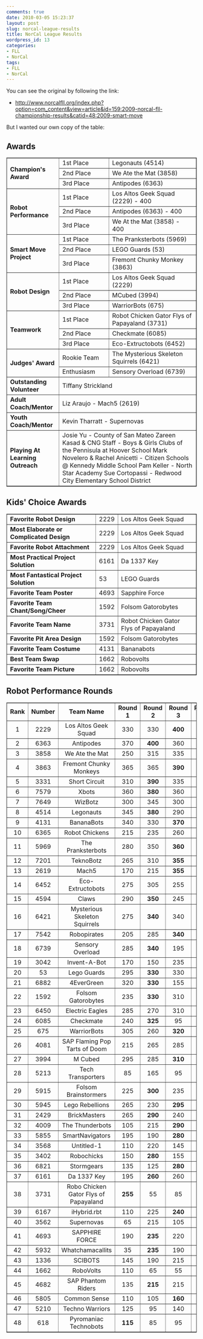 ```yaml
---
comments: true
date: 2010-03-05 15:23:37
layout: post
slug: norcal-league-results
title: NorCal League Results
wordpress_id: 13
categories:
- FLL
- NorCal
tags:
- FLL
- NorCal
---
```


You can see the original by following the link:

   * <http://www.norcalfll.org/index.php?option=com_content&view=article&id=159:2009-norcal-fll-championship-results&catid=48:2009-smart-move>

But I wanted our own copy of the table:


<!--more-->

<h2><strong>Awards </strong></h2>
<table border="1" align="center">
<tbody>
<tr>
<td rowspan="3"><strong>Champion's Award</strong></td>
<td>1st Place</td>
<td>Legonauts (4514)</td>
</tr>
<tr>
<td>2nd Place</td>
<td>We Ate the Mat (3858)</td>
</tr>
<tr>
<td>3rd Place</td>
<td>Antipodes (6363)</td>
</tr>
<tr>
<td rowspan="3"><strong>Robot Performance</strong></td>
<td>1st Place</td>
<td>Los Altos Geek Squad (2229) - 400</td>
</tr>
<tr>
<td>2nd Place</td>
<td>Antipodes (6363) - 400</td>
</tr>
<tr>
<td>3rd Place</td>
<td>We At the Mat (3858) - 400</td>
</tr>
<tr>
<td rowspan="3"><strong>Smart Move Project</strong></td>
<td>1st Place</td>
<td>The Pranksterbots (5969)</td>
</tr>
<tr>
<td>2nd Place</td>
<td>LEGO Guards (53)</td>
</tr>
<tr>
<td>3rd Place</td>
<td>Fremont Chunky Monkey (3863)</td>
</tr>
<tr>
<td rowspan="3"><strong>Robot Design</strong></td>
<td>1st Place</td>
<td>Los Altos Geek Squad (2229)</td>
</tr>
<tr>
<td>2nd Place</td>
<td>MCubed (3994)</td>
</tr>
<tr>
<td>3rd Place</td>
<td>WarriorBots (675)</td>
</tr>
<tr>
<td rowspan="3"><strong>Teamwork</strong></td>
<td>1st Place</td>
<td>Robot Chicken Gator Flys of Papayaland (3731)</td>
</tr>
<tr>
<td>2nd Place</td>
<td>Checkmate (6085)</td>
</tr>
<tr>
<td>3rd Place</td>
<td>Eco-Extructobots (6452)</td>
</tr>
<tr>
<td rowspan="2"><strong>Judges' Award</strong></td>
<td>Rookie Team</td>
<td>The Mysterious Skeleton Squirrels (6421)</td>
</tr>
<tr>
<td>Enthusiasm</td>
<td>Sensory Overload (6739)</td>
</tr>
<tr>
<td><strong> Outstanding Volunteer
</strong></td>
<td colspan="2">Tiffany Strickland</td>
</tr>
<tr>
<td><strong> Adult Coach/Mentor
</strong></td>
<td colspan="2">Liz Araujo - Mach5 (2619)</td>
</tr>
<tr>
<td><strong> Youth Coach/Mentor
</strong></td>
<td colspan="2">Kevin Tharratt - Supernovas</td>
</tr>
<tr>
<td><strong>Playing At Learning Outreach
</strong></td>
<td colspan="2">Josie Yu - County of San Mateo
Zareen Kasad &amp; CNG Staff - Boys &amp; Girls Clubs of the Pennisula at Hoover School
Mark Novelero &amp; Rachel Anicetti - Citizen Schools @ Kennedy Middle School
Pam Keller - North Star Academy
Sue Cortopassi - Redwood City Elementary School District</td>
</tr>
</tbody>
</table>
<h2><strong> Kids' Choice Awards </strong></h2>
<table border="1" align="center">
<tbody>
<tr>
<td><strong> Favorite Robot Design
</strong></td>
<td>2229</td>
<td>Los Altos Geek Squad</td>
</tr>
<tr>
<td><strong> Most Elaborate or Complicated Design </strong></td>
<td>2229</td>
<td>Los Altos Geek Squad</td>
</tr>
<tr>
<td><strong> Favorite Robot Attachment </strong></td>
<td>2229</td>
<td>Los Altos Geek Squad</td>
</tr>
<tr>
<td><strong> Most Practical Project Solution
</strong></td>
<td>6161</td>
<td>Da 1337 Key</td>
</tr>
<tr>
<td><strong> Most Fantastical Project Solution
</strong></td>
<td>53</td>
<td>LEGO Guards</td>
</tr>
<tr>
<td><strong> Favorite Team Poster
</strong></td>
<td>4693</td>
<td>Sapphire Force</td>
</tr>
<tr>
<td><strong> Favorite Team Chant/Song/Cheer
</strong></td>
<td>1592</td>
<td>Folsom Gatorobytes</td>
</tr>
<tr>
<td><strong> Favorite Team Name
</strong></td>
<td>3731</td>
<td>Robot Chicken Gator Flys of Papayaland</td>
</tr>
<tr>
<td><strong> Favorite Pit Area Design </strong></td>
<td>1592</td>
<td>Folsom Gatorobytes</td>
</tr>
<tr>
<td><strong> Favorite Team Costume
</strong></td>
<td>4131</td>
<td>Bananabots</td>
</tr>
<tr>
<td><strong> Best Team Swap
</strong></td>
<td>1662</td>
<td>Robovolts</td>
</tr>
<tr>
<td><strong> Favorite Team Picture
</strong></td>
<td>1662</td>
<td>Robovolts</td>
</tr>
</tbody>
</table>
<h2><strong>Robot Performance Rounds</strong></h2>
<table border="1" align="center">
<tbody>
<tr>
<td align="center" height="17"><strong>Rank</strong></td>
<td align="center"><strong>Number</strong></td>
<td align="center"><strong>Team Name </strong></td>
<td align="center"><strong>Round 1
</strong></td>
<td align="center"><strong>Round </strong><strong>2</strong></td>
<td align="center"><strong>Round </strong><strong>3</strong></td>
<td align="center"><strong>Round </strong><strong>4</strong></td>
</tr>
<tr>
<td align="center" height="17">1</td>
<td align="center">2229</td>
<td align="center">Los Altos Geek Squad</td>
<td align="center">330</td>
<td align="center">330</td>
<td align="center"><strong> 400
</strong></td>
<td align="center"><strong> 400
</strong></td>
</tr>
<tr>
<td align="center" height="17">2</td>
<td align="center">6363</td>
<td align="center">Antipodes</td>
<td align="center">370</td>
<td align="center"><strong>400</strong></td>
<td align="center">360</td>
<td align="center">360</td>
</tr>
<tr>
<td align="center" height="17">3</td>
<td align="center">3858</td>
<td align="center">We Ate the Mat</td>
<td align="center">250</td>
<td align="center">315</td>
<td align="center">335</td>
<td align="center"><strong>400</strong></td>
</tr>
<tr>
<td align="center" height="17">4</td>
<td align="center">3863</td>
<td align="center">Fremont Chunky Monkeys</td>
<td align="center">365</td>
<td align="center">365</td>
<td align="center"><strong>390</strong></td>
<td align="center">365</td>
</tr>
<tr>
<td align="center" height="17">5</td>
<td align="center">3331</td>
<td align="center">Short Circuit</td>
<td align="center">310</td>
<td align="center"><strong>390</strong></td>
<td align="center">335</td>
<td align="center">360</td>
</tr>
<tr>
<td align="center" height="17">6</td>
<td align="center">7579</td>
<td align="center">Xbots</td>
<td align="center">360</td>
<td align="center"><strong>380</strong></td>
<td align="center">360</td>
<td align="center">300</td>
</tr>
<tr>
<td align="center" height="17">7</td>
<td align="center">7649</td>
<td align="center">WizBotz</td>
<td align="center">300</td>
<td align="center">345</td>
<td align="center">300</td>
<td align="center"><strong>380</strong></td>
</tr>
<tr>
<td align="center" height="17">8</td>
<td align="center">4514</td>
<td align="center">Legonauts</td>
<td align="center">345</td>
<td align="center"><strong>380</strong></td>
<td align="center">290</td>
<td align="center">290</td>
</tr>
<tr>
<td align="center" height="17">9</td>
<td align="center">4131</td>
<td align="center">BananaBots</td>
<td align="center">340</td>
<td align="center">330</td>
<td align="center"><strong>370</strong></td>
<td align="center">280</td>
</tr>
<tr>
<td align="center" height="17">10</td>
<td align="center">6365</td>
<td align="center">Robot Chickens</td>
<td align="center">215</td>
<td align="center">235</td>
<td align="center">260</td>
<td align="center"><strong>370</strong></td>
</tr>
<tr>
<td align="center" height="17">11</td>
<td align="center">5969</td>
<td align="center">The Pranksterbots</td>
<td align="center">280</td>
<td align="center">350</td>
<td align="center"><strong>360</strong></td>
<td align="center">215</td>
</tr>
<tr>
<td align="center" height="17">12</td>
<td align="center">7201</td>
<td align="center">TeknoBotz</td>
<td align="center">265</td>
<td align="center">310</td>
<td align="center"><strong>355</strong></td>
<td align="center">275</td>
</tr>
<tr>
<td align="center" height="17">13</td>
<td align="center">2619</td>
<td align="center">Mach5</td>
<td align="center">170</td>
<td align="center">215</td>
<td align="center"><strong>355</strong></td>
<td align="center">310</td>
</tr>
<tr>
<td align="center" height="17">14</td>
<td align="center">6452</td>
<td align="center">Eco-Extructobots</td>
<td align="center">275</td>
<td align="center">305</td>
<td align="center">255</td>
<td align="center"><strong>350</strong></td>
</tr>
<tr>
<td align="center" height="17">15</td>
<td align="center">4594</td>
<td align="center">Claws</td>
<td align="center">290</td>
<td align="center"><strong>350</strong></td>
<td align="center">245</td>
<td align="center">225</td>
</tr>
<tr>
<td align="center" height="17">16</td>
<td align="center">6421</td>
<td align="center">Mysterious Skeleton Squirrels</td>
<td align="center">275</td>
<td align="center"><strong>340</strong></td>
<td align="center">340</td>
<td align="center">320</td>
</tr>
<tr>
<td align="center" height="17">17</td>
<td align="center">7542</td>
<td align="center">Robopirates</td>
<td align="center">205</td>
<td align="center">285</td>
<td align="center"><strong>340</strong></td>
<td align="center">330</td>
</tr>
<tr>
<td align="center" height="17">18</td>
<td align="center">6739</td>
<td align="center">Sensory Overload</td>
<td align="center">285</td>
<td align="center"><strong>340</strong></td>
<td align="center">195</td>
<td align="center">310</td>
</tr>
<tr>
<td align="center" height="17">19</td>
<td align="center">3042</td>
<td align="center">Invent-A-Bot</td>
<td align="center">170</td>
<td align="center">150</td>
<td align="center">235</td>
<td align="center"><strong>340</strong></td>
</tr>
<tr>
<td align="center" height="17">20</td>
<td align="center">53</td>
<td align="center">Lego Guards</td>
<td align="center">295</td>
<td align="center"><strong>330</strong></td>
<td align="center">330</td>
<td align="center">310</td>
</tr>
<tr>
<td align="center" height="17">21</td>
<td align="center">6882</td>
<td align="center">4EverGreen</td>
<td align="center">320</td>
<td align="center"><strong>330</strong></td>
<td align="center">155</td>
<td align="center">280</td>
</tr>
<tr>
<td align="center" height="17">22</td>
<td align="center">1592</td>
<td align="center">Folsom Gatorobytes</td>
<td align="center">235</td>
<td align="center"><strong>330</strong></td>
<td align="center">310</td>
<td align="center">210</td>
</tr>
<tr>
<td align="center" height="17">23</td>
<td align="center">6450</td>
<td align="center">Electric Eagles</td>
<td align="center">285</td>
<td align="center">270</td>
<td align="center">310</td>
<td align="center"><strong>325</strong></td>
</tr>
<tr>
<td align="center" height="17">24</td>
<td align="center">6085</td>
<td align="center">Checkmate</td>
<td align="center">240</td>
<td align="center"><strong>325</strong></td>
<td align="center">95</td>
<td align="center">265</td>
</tr>
<tr>
<td align="center" height="17">25</td>
<td align="center">675</td>
<td align="center">WarriorBots</td>
<td align="center">305</td>
<td align="center">260</td>
<td align="center"><strong>320</strong></td>
<td align="center">300</td>
</tr>
<tr>
<td align="center" height="17">26</td>
<td align="center">4081</td>
<td align="center">SAP Flaming Pop Tarts of Doom</td>
<td align="center">215</td>
<td align="center">265</td>
<td align="center">285</td>
<td align="center"><strong>315</strong></td>
</tr>
<tr>
<td align="center" height="17">27</td>
<td align="center">3994</td>
<td align="center">M Cubed</td>
<td align="center">295</td>
<td align="center">285</td>
<td align="center"><strong>310</strong></td>
<td align="center">170</td>
</tr>
<tr>
<td align="center" height="17">28</td>
<td align="center">5213</td>
<td align="center">Tech Transporters</td>
<td align="center">85</td>
<td align="center">165</td>
<td align="center">95</td>
<td align="center"><strong>305</strong></td>
</tr>
<tr>
<td align="center" height="17">29</td>
<td align="center">5915</td>
<td align="center">Folsom Brainstormers</td>
<td align="center">225</td>
<td align="center"><strong>300</strong></td>
<td align="center">235</td>
<td align="center">265</td>
</tr>
<tr>
<td align="center" height="17">30</td>
<td align="center">5945</td>
<td align="center">Lego Rebellions</td>
<td align="center">265</td>
<td align="center">230</td>
<td align="center"><strong>295</strong></td>
<td align="center">275</td>
</tr>
<tr>
<td align="center" height="17">31</td>
<td align="center">2429</td>
<td align="center">BrickMasters</td>
<td align="center">265</td>
<td align="center"><strong>290</strong></td>
<td align="center">240</td>
<td align="center">235</td>
</tr>
<tr>
<td align="center" height="17">32</td>
<td align="center">4009</td>
<td align="center">The Thunderbots</td>
<td align="center">105</td>
<td align="center">215</td>
<td align="center"><strong>290</strong></td>
<td align="center">225</td>
</tr>
<tr>
<td align="center" height="17">33</td>
<td align="center">5855</td>
<td align="center">SmartNavigators</td>
<td align="center">195</td>
<td align="center">190</td>
<td align="center"><strong>280</strong></td>
<td align="center">240</td>
</tr>
<tr>
<td align="center" height="17">34</td>
<td align="center">3568</td>
<td align="center">Untitled-1</td>
<td align="center">110</td>
<td align="center">220</td>
<td align="center">145</td>
<td align="center"><strong>280</strong></td>
</tr>
<tr>
<td align="center" height="17">35</td>
<td align="center">3402</td>
<td align="center">Robochicks</td>
<td align="center">150</td>
<td align="center"><strong>280</strong></td>
<td align="center">155</td>
<td align="center">180</td>
</tr>
<tr>
<td align="center" height="17">36</td>
<td align="center">6821</td>
<td align="center">Stormgears</td>
<td align="center">135</td>
<td align="center">125</td>
<td align="center"><strong>280</strong></td>
<td align="center">135</td>
</tr>
<tr>
<td align="center" height="17">37</td>
<td align="center">6161</td>
<td align="center">Da 1337 Key</td>
<td align="center">195</td>
<td align="center"><strong>260</strong></td>
<td align="center">260</td>
<td align="center">185</td>
</tr>
<tr>
<td align="center" height="17">38</td>
<td align="center">3731</td>
<td align="center">Robo Chicken Gator Flys of Papayaland</td>
<td align="center"><strong>255</strong></td>
<td align="center">55</td>
<td align="center">85</td>
<td align="center">85</td>
</tr>
<tr>
<td align="center" height="17">39</td>
<td align="center">6167</td>
<td align="center">iHybrid.rbt</td>
<td align="center">110</td>
<td align="center">225</td>
<td align="center"><strong>240</strong></td>
<td align="center">235</td>
</tr>
<tr>
<td align="center" height="17">40</td>
<td align="center">3562</td>
<td align="center">Supernovas</td>
<td align="center">65</td>
<td align="center">215</td>
<td align="center">105</td>
<td align="center"><strong>240</strong></td>
</tr>
<tr>
<td align="center" height="17">41</td>
<td align="center">4693</td>
<td align="center">SAPPHIRE FORCE</td>
<td align="center">190</td>
<td align="center"><strong>235</strong></td>
<td align="center">220</td>
<td align="center">85</td>
</tr>
<tr>
<td align="center" height="17">42</td>
<td align="center">5932</td>
<td align="center">Whatchamacallits</td>
<td align="center">35</td>
<td align="center"><strong>235</strong></td>
<td align="center">190</td>
<td align="center">185</td>
</tr>
<tr>
<td align="center" height="17">43</td>
<td align="center">1336</td>
<td align="center">SCIBOTS</td>
<td align="center">145</td>
<td align="center">190</td>
<td align="center">215</td>
<td align="center"><strong>225</strong></td>
</tr>
<tr>
<td align="center" height="17">44</td>
<td align="center">1662</td>
<td align="center">RoboVolts</td>
<td align="center">110</td>
<td align="center">65</td>
<td align="center">55</td>
<td align="center"><strong>225</strong></td>
</tr>
<tr>
<td align="center" height="17">45</td>
<td align="center">4682</td>
<td align="center">SAP Phantom Riders</td>
<td align="center">135</td>
<td align="center"><strong>215</strong></td>
<td align="center">215</td>
<td align="center">190</td>
</tr>
<tr>
<td align="center" height="17">46</td>
<td align="center">5805</td>
<td align="center">Common Sense</td>
<td align="center">110</td>
<td align="center">105</td>
<td align="center"><strong>160</strong></td>
<td align="center">145</td>
</tr>
<tr>
<td align="center" height="17">47</td>
<td align="center">5210</td>
<td align="center">Techno Warriors</td>
<td align="center">125</td>
<td align="center">95</td>
<td align="center">140</td>
<td align="center"><strong>150</strong></td>
</tr>
<tr>
<td align="center" height="17">48</td>
<td align="center">618</td>
<td align="center">Pyromaniac Technobots</td>
<td align="center"><strong>115</strong></td>
<td align="center">85</td>
<td align="center">95</td>
<td align="center">95</td>
</tr>
</tbody>
</table>



